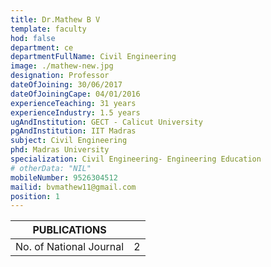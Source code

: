 ```yaml
---
title: Dr.Mathew B V
template: faculty
hod: false
department: ce
departmentFullName: Civil Engineering
image: ./mathew-new.jpg
designation: Professor
dateOfJoining: 30/06/2017
dateOfJoiningCape: 04/01/2016
experienceTeaching: 31 years
experienceIndustry: 1.5 years
ugAndInstitution: GECT - Calicut University
pgAndInstitution: IIT Madras
subject: Civil Engineering
phd: Madras University
specialization: Civil Engineering- Engineering Education
# otherData: "NIL"
mobileNumber: 9526304512
mailid: bvmathew11@gmail.com
position: 1
---
```

|           PUBLICATIONS           |     |
| :------------------------------: | :-: |
|     No. of National Journal      |  2  |
